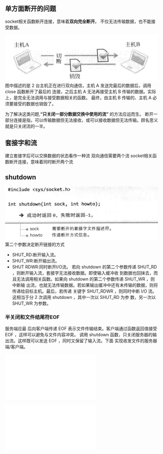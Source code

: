 ## 单方面断开的问题
socket相关函数断开连接，意味着**双向完全断开**。
不仅无法传输数据，也不能接受数据。

![](addition/Pasted%20image%2020230804104148.png)
图中描述的是 2 台主机正在进行双向通信，主机 A 发送完最后的数据后，调用 close 函数断开了最后的 连接，之后主机 A 无法再接受主机 B 传输的数据。实际上，是完全无法调用与接受数据相关的函数。 最终，由主机 B 传输的、主机 A 必须要接受的数据也销毁了。

为了解决这类问题,**“只关闭一部分数据交换中使用的流”** 的方法应运而生。
断开一部分连接是指，可以传输数据但无法接收，或可以接收数据但无法传输。顾名思义就是只关闭流的一半。
## 套接字和流
建立套接字后可以交换数据的状态看作一种流
双向通信需要两个流
socket相关函数断开连接，意味着同时断开两个流

## shutdown
![](addition/Pasted%20image%2020230804105031.png)
第二个参数决定断开链接的方式
- SHUT_RD:断开输入流。
- SHUT_WR:断开输出流。
- SHUT RDWR:同时断开I/O流。
若向 shutdown 的第二个参数传递 SHUT_RD ，则断开输入流，套接字无法接收数据。即使输入缓冲收 到数据也回抹去，而且无法调用相关函数。如果向 shutdown 的第二个参数传递 SHUT_WR ，则中断输 出流，也就无法传输数据。若如果输出缓冲中还有未传输的数据，则将传递给目标主机。最后，若传递 关键字 SHUT_RDWR ，则同时中断 I/O 流。这相当于分 2 次调用 shutdown ，其中一次以 SHUT_RD 为参 数，另一次以 SHUT_WR 为参数。

### 半关闭和文件结尾符EOF
服务端应最 后向客户端传递 EOF 表示文件传输结束。客户端通过函数返回值接受 EOF ，这样可以避免与文件内容冲突。
调用 shutdown 函数，只关闭服务器的输出流。这样既可以发送 EOF ，同时又保留了输入流。下面 实现收发文件的服务器端/客户端。

![](file_client.c)

![](file_server.c)